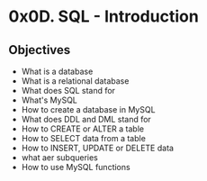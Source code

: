 # 0x0D. SQL - Introduction

## Objectives
- What is a database
- What is a relational database
- What does SQL stand for
- What's MySQL
- How to create a database in MySQL
- What does DDL and DML stand for
- How to CREATE or ALTER a table
- How to SELECT data from a table
- How to INSERT, UPDATE or DELETE data
- what aer subqueries
- How to use MySQL functions

